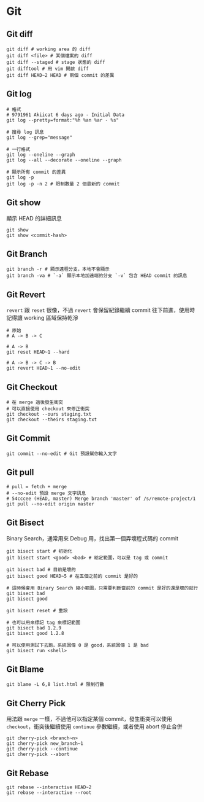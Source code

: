 # Git

## Git diff

```shell
git diff # working area 的 diff
git diff <file> # 某個檔案的 diff
git diff --staged # stage 狀態的 diff
git difftool # 用 vim 開啟 diff
git diff HEAD~2 HEAD # 兩個 commit 的差異
```



## Git log

```shell
# 格式
# 9791961 Akiicat 6 days ago - Initial Data
git log --pretty=format:"%h %an %ar - %s"

# 搜尋 log 訊息
git log --grep="message"

# 一行格式
git log --oneline --graph
git log --all --decorate --oneline --graph

# 顯示所有 commit 的差異
git log -p
git log -p -n 2 # 限制數量 2 個最新的 commit
```



## Git show

顯示 HEAD 的詳細訊息

```shell
git show
git show <commit-hash>
```



## Git Branch

```shell
git branch -r # 顯示遠程分支，本地不會顯示
git branch -va # `-a` 顯示本地加遠端的分支 `-v` 包含 HEAD commit 的訊息
```



## Git Revert

`revert` 跟 `reset` 很像，不過 `revert` 會保留紀錄繼續 commit 往下前進，使用時記得讓 working 區域保持乾淨

```shell
# 原始
# A -> B -> C

# A -> B
git reset HEAD~1 --hard

# A -> B -> C -> B
git revert HEAD~1 --no-edit
```



## Git Checkout

```shell
# 在 merge 過後發生衝突
# 可以直接使用 checkout 來修正衝突
git checkout --ours staging.txt
git checkout --theirs staging.txt
```



## Git Commit

```shell
git commit --no-edit # Git 預設幫你輸入文字
```



## Git pull 

```shell
# pull = fetch + merge
# --no-edit 預設 merge 文字訊息
# 54cccee (HEAD, master) Merge branch 'master' of /s/remote-project/1
git pull --no-edit origin master
```



## Git Bisect

Binary Search，通常用來 Debug 用，找出第一個弄壞程式碼的 commit 

```shell
git bisect start # 初始化
git bisect start <good> <bad> # 給定範圍，可以是 tag 或 commit

git bisect bad # 目前是壞的
git bisect good HEAD~5 # 在五個之前的 commit 是好的

# 這時候會用 Binary Search 縮小範圍，只需要判斷當前的 commit 是好的還是壞的就行
git bisect bad
git bisect good 

git bisect reset # 重設

# 也可以用來標記 tag 來標記範圍
git bisect bad 1.2.9 
git bisect good 1.2.8

# 可以使用測試下去跑，系統回傳 0 是 good，系統回傳 1 是 bad
git bisect run <shell>
```



## Git Blame

```shell
git blame -L 6,8 list.html # 限制行數
```



## Git Cherry Pick

用法跟 `merge` 一樣，不過他可以指定某個 commit，發生衝突可以使用 `checkout`，衝突後繼續使用 `continue` 參數繼續，或者使用 abort 停止合併

```shell
git cherry-pick <branch~n>
git cherry-pick new_branch~1 
git cherry-pick --continue
git cherry-pick --abort
```



## Git Rebase

```shel
git rebase --interactive HEAD~2
git rebase --interactive --root
```

